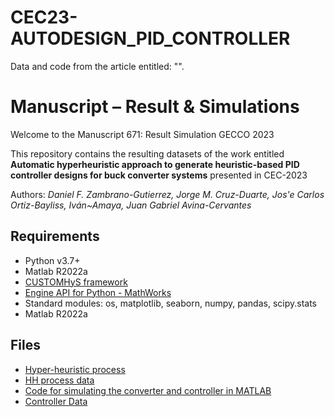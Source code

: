 # CEC23-AUTODESIGN_PID_CONTROLLER
Data and code from the article entitled: "".



# Manuscript  – Result & Simulations

Welcome to the Manuscript 671: Result Simulation GECCO 2023

This repository contains the resulting datasets of the work entitled **Automatic hyperheuristic approach to generate heuristic-based PID controller designs for buck converter systems** presented in CEC-2023

Authors: _Daniel F. Zambrano-Gutierrez, Jorge M. Cruz-Duarte, Jos\'e Carlos  Ortiz-Bayliss, Iván~Amaya, Juan Gabriel Avina-Cervantes_

## Requirements
* Python v3.7+
* Matlab R2022a
* [CUSTOMHyS framework](https://github.com/jcrvz/customhys.git)
* [Engine API for Python - MathWorks](https://www.mathworks.com/help/matlab/matlab_external/install-the-matlab-engine-for-python.html)
* Standard modules: os, matplotlib, seaborn, numpy, pandas, scipy.stats
* Matlab R2022a

## Files
* [Hyper-heuristic process](https://github.com/Danielfz14/CEC23-AUTODESIGN_PID_CONTROLLER/blob/main/buckHH.ipynb)
* [HH process data](https://github.com/Danielfz14/CEC23-AUTODESIGN_PID_CONTROLLER/tree/main/EvolucionHH)
* [Code for simulating the converter and controller in MATLAB](https://github.com/Danielfz14/CEC23-AUTODESIGN_PID_CONTROLLER/blob/main/HHbuck.m)
* [Controller Data ](https://github.com/Danielfz14/CEC23-AUTODESIGN_PID_CONTROLLER/tree/main/Fit_KP_KI_KD_MHs)

